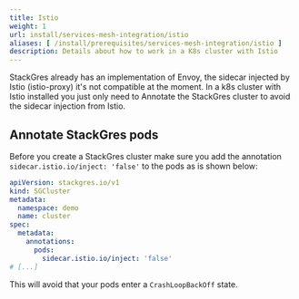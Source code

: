 ```yaml
---
title: Istio
weight: 1
url: install/services-mesh-integration/istio
aliases: [ /install/prerequisites/services-mesh-integration/istio ]
description: Details about how to work in a K8s cluster with Istio
---
```


StackGres already has an implementation of Envoy, the sidecar injected by Istio (istio-proxy) it's not compatible at the moment.
In a k8s cluster with Istio installed you just only need to Annotate the StackGres cluster to avoid the sidecar injection from Istio.

## Annotate StackGres pods

Before you create a StackGres cluster make sure you add the annotation `sidecar.istio.io/inject: 'false'` to the pods as is shown below:

```yaml
apiVersion: stackgres.io/v1
kind: SGCluster
metadata:
  namespace: demo
  name: cluster
spec:
  metadata:
    annotations:
      pods:
        sidecar.istio.io/inject: 'false'
# [...]
```

This will avoid that your pods enter a `CrashLoopBackOff` state.
